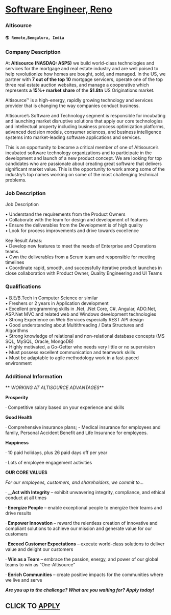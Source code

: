 # [Software Engineer, Reno](https://www.remotewlb.com/apply/software-engineer-reno)  
### Altisource  
#### `🌎 Remote,Bengaluru, India`  

### **Company Description**

At **Altisource (NASDAQ: ASPS)** we build world-class technologies and services for the mortgage and real estate industry and are well poised to help revolutionize how homes are bought, sold, and managed. In the US, we partner with **7 out of the top 10** mortgage servicers, operate one of the top three real estate auction websites, and manage a cooperative which represents **a 15%+ market share** of the **$1.8tn** US Originations market.

Altisource™ is a high-energy, rapidly growing technology and services provider that is changing the way companies conduct business.

Altisource’s Software and Technology segment is responsible for incubating and launching market disruptive solutions that apply our core technologies and intellectual property including business process optimization platforms, advanced decision models, consumer sciences, and business intelligence systems into market-leading software applications and services.

This is an opportunity to become a critical member of one of Altisource’s incubated software technology organizations and to participate in the development and launch of a new product concept. We are looking for top candidates who are passionate about creating great software that delivers significant market value. This is the opportunity to work among some of the industry’s top names working on some of the most challenging technical problems.

### **Job Description**

Job Description

  
• Understand the requirements from the Product Owners  
• Collaborate with the team for design and development of features  
• Ensure the deliverables from the Development is of high quality  
• Look for process improvements and drive towards excellence  
  
Key Result Areas:  
• Develop new features to meet the needs of Enterprise and Operations teams.  
• Own the deliverables from a Scrum team and responsible for meeting timelines  
• Coordinate rapid, smooth, and successfully iterative product launches in close collaboration with Product Owner, Quality Engineering and UI Teams  
  

### **Qualifications**

• B.E/B.Tech in Computer Science or similar  
• Freshers or 2 years in Application development  
• Excellent programming skills in .Net, .Net Core, C#, Angular, ADO.Net, ASP.Net MVC and related web and Windows development technologies  
• Strong Experience on Web Services especially REST API design  
• Good understanding about Multithreading / Data Structures and Algorithms  
• Strong knowledge of relational and non-relational database concepts (MS SQL, MySQL, Oracle, MongoDB)  
• Highly motivated, a Go-Getter who needs very little or no supervision  
• Must possess excellent communication and teamwork skills  
• Must be adaptable to agile methodology work in a fast-paced environment

###  **Additional Information**

 ** _WORKING AT ALTISOURCE ADVANTAGES_**

 **Prosperity**

· Competitive salary based on your experience and skills

**Good Health**

· Comprehensive insurance plans; - Medical insurance for employees and family, Personal Accident Benefit and Life Insurance for employees.

 **Happiness**

· 10 paid holidays, plus 26 paid days off per year

· Lots of employee engagement activities

 **OUR CORE VALUES**

_For our employees, customers, and shareholders, we commit to…_

· __**Act with Integrity** – exhibit unwavering integrity, compliance, and ethical conduct at all times

· **Energize People** – enable exceptional people to energize their teams and drive results

· **Empower Innovation** – reward the relentless creation of innovative and compliant solutions to achieve our mission and generate value for our customers

· **Exceed Customer Expectations** – execute world-class solutions to deliver value and delight our customers

· **Win as a Team** – embrace the passion, energy, and power of our global teams to win as “One-Altisource”

· **Enrich Communities** – create positive impacts for the communities where we live and serve

**_Are you up to the challenge? What are you waiting for? Apply today!_**

  
## CLICK TO [APPLY](https://www.remotewlb.com/apply/software-engineer-reno)

